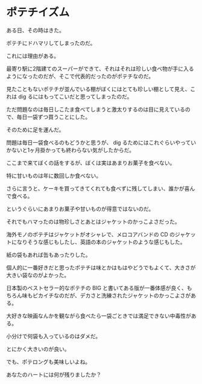 # ポテチイズム

ある日、その時はきた。

ポテチにドハマリしてしまったのだ。

これには理由がある。

最寄り駅に2階建てのスーパーができて、それはそれは珍しい食べ物が手に入るようになったのだが、そこで代表的だったのがポテチなのだ。

見たこともないポテチが並んでいる棚がぼくにはとても珍しい棚として見え、これは dig るにはもってこいだと思ってしまったのだ。

ただ問題なのは毎日しこたま食べてしまうと激太りするのは目に見えているので、毎日一袋ずつ買うことにした。

そのために足を運んだ。

問題は毎日一袋食べるのもどうかと思うが、 dig るためにはこれぐらいやっていかないと1ヶ月掛かっても終わらない気がしたからだ。

ここまで来てぼくの話をするが、ぼくは実はあまりお菓子を食べない。

特に甘いものは年に数回しか食べない。

さらに言うと、ケーキを買ってきてくれても食べずに残してしまい、誰かが喜んで食べる。

というぐらいにあまりお菓子や甘いものが得意ではないのだ。

それでもハマったのは物珍しさとあとはジャケットのかっこよさだった。

海外モノのポテチはジャケットがオシャレで、メロコアバンドの CD のジャケットになりそうな感じもしたし、英語の本のジャケットのような感じもした。

紙の袋もあれば缶もあったりした。

個人的に一番好きだと思ったポテチは味とかはもはやどうでもよくて、大きさが大きい袋なのがよかった。

日本製のベストセラー的なポテチの BIG と書いてある版が一番体感が良く、もちろん味もピカイチなのだが、デカさと洗練されたジャケットのかっこよさがある。

大好きな映画なんかを観ながら食べたら一袋ごときでは満足できない中毒性がある。

小分けで何袋も入っているのはダメだ。

とにかく大きいのが良い。

でも、ポテロングも美味しいよね。

あなたのハートには何が残りましたか？
